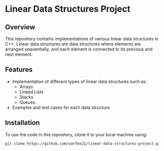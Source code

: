 # Linear Data Structures Project

## Overview
This repository contains implementations of various linear data structures in C++. Linear data structures are data structures where elements are arranged sequentially, and each element is connected to its previous and next element.

## Features
- Implementation of different types of linear data structures such as:
    - Arrays
    - Linked Lists
    - Stacks
    - Queues
- Examples and test cases for each data structure.

## Installation
To use the code in this repository, clone it to your local machine using:
```sh
git clone https://github.com/varfmx21/linear-data-structures-project.git
